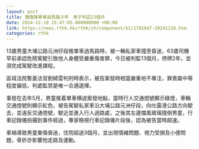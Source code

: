 ```yaml
---
layout: post
title: 撞傷推單車過馬路少年　男子判囚13個月
date: 2024-12-10 15:47:05.000000000 +08:00
link: https://news.rthk.hk/rthk/ch/component/k2/1782847-20241210.htm
categories: rthk
---
```


13歲男童大埔公路元洲仔段推單車過馬路時，被一輛私家車撞至昏迷，63歲司機早前承認危險駕駛引致他人身體受嚴重傷害罪，今日被判監13個月，停牌2年，並須完成駕駛改進課程。

區域法院暫委法官劉綺雲判刑時表示，被告案發時相當嚴重地不專注，罪責屬中等程度偏低，判處監禁是唯一合適選擇。

事發在去年5月，男童推着單車横過案發地點，當時行人交通燈號顯示綠燈，車輛交通燈號則顯示紅色，被告駕駛私家車沿大埔公路元洲仔段，向吐露港公路方向駛去，並違反交通燈號，駛近並進入行人過路處，之後其左邊擋風玻璃撞倒男童，行車記錄儀拍攝到事件經過，專家檢視行車記錄儀片段後，認為被告當時超速。

車禍導致男童重傷昏迷，住院超過3個月，並出現情緒問題、視力受損及小便問題，骨折亦影響他走路及運動。

